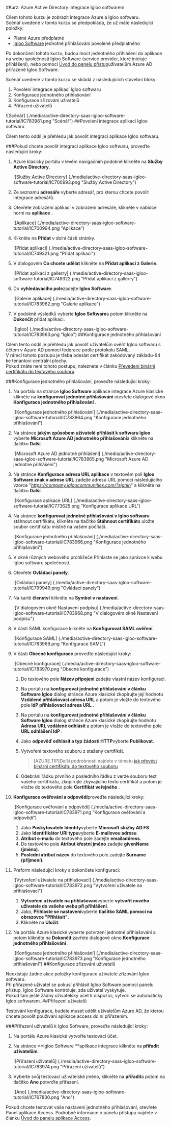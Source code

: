 <properties 
    pageTitle="Kurz: Azure Active Directory integrace Igloo softwarem | Microsoft Azure" 
    description="Naučte se používat Igloo Software s Azure Active Directory povolit jednotné přihlašování, automatizované zřizování a další!" 
    services="active-directory" 
    authors="jeevansd"  
    documentationCenter="na" 
    manager="femila"/>
<tags 
    ms.service="active-directory" 
    ms.devlang="na" 
    ms.topic="article" 
    ms.tgt_pltfrm="na" 
    ms.workload="identity" 
    ms.date="10/20/2016" 
    ms.author="jeedes" />

#<a name="tutorial-azure-active-directory-integration-with-igloo-software"></a>Kurz: Azure Active Directory integrace Igloo softwarem
  
Cílem tohoto kurzu je zobrazit integrace Azure a Igloo softwaru.  
Scénář uvedené v tomto kurzu se předpokládá, že už máte následující položky:

-   Platné Azure předplatné
-   [Igloo Software](http://www.igloosoftware.com/) jednotné přihlašování povolené předplatného
  
Po dokončení tohoto kurzu, budou moct jednotného přihlášení do aplikace na webu společnosti Igloo Software (service provider, které iniciuje přihlášení), nebo pomocí [Úvod do panelu přístup](active-directory-saas-access-panel-introduction.md)uživatelům Azure AD přiřazené Igloo Software.
  
Scénář uvedené v tomto kurzu se skládá z následujících stavební bloky:

1.  Povolení integrace aplikací Igloo softwaru
2.  Konfigurace jednotného přihlašování
3.  Konfigurace zřizování uživatelů
4.  Přiřazení uživatelů

![Scénář] (./media/active-directory-saas-igloo-software-tutorial/IC783961.png "Scénář")
##<a name="enabling-the-application-integration-for-igloo-software"></a>Povolení integrace aplikací Igloo softwaru
  
Cílem tento oddíl je přehledu jak povolit integraci aplikace Igloo softwaru.

###<a name="to-enable-the-application-integration-for-igloo-software-perform-the-following-steps"></a>Pokud chcete povolit integraci aplikace Igloo softwaru, proveďte následující kroky:

1.  Azure klasický portálu v levém navigačním podokně klikněte na **Služby Active Directory**.

    ![Služby Active Directory] (./media/active-directory-saas-igloo-software-tutorial/IC700993.png "Služby Active Directory")

2.  Ze seznamu **adresáře** vyberte adresář, pro kterou chcete povolit integrace adresářů.

3.  Otevřete zobrazení aplikací v zobrazení adresáře, klikněte v nabídce horní na **aplikace** .

    ![Aplikace] (./media/active-directory-saas-igloo-software-tutorial/IC700994.png "Aplikace")

4.  Klikněte na **Přidat** v dolní části stránky.

    ![Přidat aplikaci] (./media/active-directory-saas-igloo-software-tutorial/IC749321.png "Přidat aplikaci")

5.  V dialogovém **Co chcete udělat** klikněte na **Přidat aplikaci z Galerie**.

    ![Přidat aplikaci z gallerry] (./media/active-directory-saas-igloo-software-tutorial/IC749322.png "Přidat aplikaci z gallerry")

6.  Do **vyhledávacího pole**zadejte **Igloo Software**.

    ![Galerie aplikace] (./media/active-directory-saas-igloo-software-tutorial/IC783962.png "Galerie aplikace")

7.  V podokně výsledků vyberte **Igloo Software**a potom klikněte na **Dokončit** přidat aplikaci.

    ![Igloo] (./media/active-directory-saas-igloo-software-tutorial/IC783963.png "Igloo")
##<a name="configuring-single-sign-on"></a>Konfigurace jednotného přihlašování
  
Cílem tento oddíl je přehledu jak povolit uživatelům ověřit Igloo softwaru s účtem v Azure AD pomocí federace podle protokolu SAML.  
V rámci tohoto postupu je třeba odeslat certifikát zakódovaný základu-64 ke tenantovi centrální plochy.  
Pokud znáte není tohoto postupu, naleznete v článku [Převedení binární certifikátu do textového souboru](http://youtu.be/PlgrzUZ-Y1o).

###<a name="to-configure-single-sign-on-perform-the-following-steps"></a>Konfigurace jednotného přihlašování, proveďte následující kroky:

1.  Na portálu na stránce **Igloo Software** aplikace integrace Azure klasické klikněte na **konfigurovat jednotné přihlašování** otevřete dialogové okno **Konfigurace jednotného přihlašování** .

    ![Konfigurace jednotného přihlašování] (./media/active-directory-saas-igloo-software-tutorial/IC783964.png "Konfigurace jednotného přihlašování")

2.  Na stránce **jakým způsobem uživatelé přihlásit k softwaru Igloo** vyberte **Microsoft Azure AD jednotného přihlašování**a klikněte na tlačítko **Další**.

    ![Microsoft Azure AD jednotné přihlášení] (./media/active-directory-saas-igloo-software-tutorial/IC783965.png "Microsoft Azure AD jednotné přihlášení")

3.  Na stránce **Konfigurace adresa URL aplikace** v textovém poli **Igloo Software znak v adrese URL** zadejte adresu URL pomocí následujícího vzorce "*https://company.igloocommunities.com/?signin*" a klikněte na tlačítko **Další**.

    ![Konfigurace aplikace URL] (./media/active-directory-saas-igloo-software-tutorial/IC773625.png "Konfigurace aplikace URL")

4.  Na stránce **konfigurovat jednotné přihlašování v Igloo softwaru** stáhnout certifikátu, klikněte na tlačítko **Stáhnout certifikát**a uložte soubor certifikátu místně na vašem počítači.

    ![Konfigurace jednotného přihlašování] (./media/active-directory-saas-igloo-software-tutorial/IC783966.png "Konfigurace jednotného přihlašování")

5.  V okně různých webového prohlížeče Přihlaste se jako správce k webu Igloo softwaru společnosti.

6.  Otevřete **Ovládací panely**.

    ![Ovládací panely] (./media/active-directory-saas-igloo-software-tutorial/IC799949.png "Ovládací panely")

7.  Na kartě **členství** klikněte na **Symbol v nastavení**.

    ![V dialogovém okně Nastavení podpisu] (./media/active-directory-saas-igloo-software-tutorial/IC783968.png "V dialogovém okně Nastavení podpisu")

8.  V části SAML konfigurace klikněte na **Konfigurovat SAML ověření**.

    ![Konfigurace SAML] (./media/active-directory-saas-igloo-software-tutorial/IC783969.png "Konfigurace SAML")

9.  V části **Obecné konfigurace** proveďte následující kroky:

    ![Obecné konfigurace] (./media/active-directory-saas-igloo-software-tutorial/IC783970.png "Obecné konfigurace")

    1.  Do textového pole **Název připojení** zadejte vlastní název konfiguraci.
    2.  Na portálu na **konfigurovat jednotné přihlašování v článku Software Igloo** dialog stránce Azure klasické zkopírujte její hodnotu **Vzdálené přihlašovací adresa URL** a potom je vložte do textového pole **IdP přihlašovací adresa URL** .
    3.  Na portálu na **konfigurovat jednotné přihlašování v článku Software Igloo** dialog stránce Azure klasické zkopírujte hodnotu **Adresa URL vzdálené odhlásit** a potom je vložte do textového pole **URL odhlášení IdP** .
    4.  Jako **odpověď odhlásit a typ žádosti HTTP**vyberte **Publikovat**.
    5.  Vytvoření textového souboru z stažený certifikát.
        
        >[AZURE.TIP]Další podrobnosti najdete v tématu [jak převést binární certifikátu do textového souboru](http://youtu.be/PlgrzUZ-Y1o)

    6.  Odebrání řádku prvního a posledního řádku z verze souboru text vašeho certifikátu, zkopírujte zbývajícího textu certifikát a potom je vložte do textového pole **Certifikát veřejného** .

10. **Konfigurace ověřování a odpovědí**proveďte následující kroky:

    ![Konfigurace ověřování a odpovědi] (./media/active-directory-saas-igloo-software-tutorial/IC783971.png "Konfigurace ověřování a odpovědi")

    1.  Jako **Poskytovatele Identity**vyberte **Microsoft služby AD FS**.
    2.  Jako **Identifikátor URI typu**vyberte **E-mailovou adresu**.
    3.  **Atribut e-mailu** do textového pole zadejte **emailaddress**.
    4.  Do textového pole **Atribut křestní jméno** zadejte **givenName (jméno)**.
    5.  **Poslední atribut název** do textového pole zadejte **Surname (příjmení)**.

11. Preform následující kroky a dokončete konfiguraci:

    ![Vytvoření uživatele na přihlašovací] (./media/active-directory-saas-igloo-software-tutorial/IC783972.png "Vytvoření uživatele na přihlašovací")

    1.  **Vytvoření uživatele na přihlašovací**vyberte **vytvořit nového uživatele do vašeho webu při přihlášení**.
    2.  Jako, **Přihlaste se nastavení**vyberte **tlačítko SAML pomocí na obrazovce "Přihlásit"**.
    3.  Klikněte na **Uložit**.

12. Na portálu Azure klasické vyberte potvrzení jednotné přihlašování a potom klikněte na **Dokončit** zavřete dialogové okno **Konfigurace jednotného přihlašování** .

    ![Konfigurace jednotného přihlašování] (./media/active-directory-saas-igloo-software-tutorial/IC783973.png "Konfigurace jednotného přihlašování")
##<a name="configuring-user-provisioning"></a>Konfigurace zřizování uživatelů
  
Neexistuje žádné akce položky konfigurace uživatele zřizování Igloo softwaru.  
Při přiřazené uživatel se pokusí přihlásit Igloo Software pomocí panelu přístup, Igloo Software kontroluje, zda uživatel vyskytuje.  
Pokud tam ještě žádný uživatelský účet k dispozici, vytvoří se automaticky Igloo softwarem.
##<a name="assigning-users"></a>Přiřazení uživatelů
  
Testování konfigurace, budete muset udělit uživatelům Azure AD, že kterou chcete povolit používání aplikace access do ní přiřazením.

###<a name="to-assign-users-to-igloo-software-perform-the-following-steps"></a>Přiřazení uživatelů k Igloo Software, proveďte následující kroky:

1.  Na portálu Azure klasické vytvořte testovací účet.

2.  Na stránce **Igloo Software **aplikace integrace klikněte na **přiřadit uživatelům**.

    ![Přiřazení uživatelů] (./media/active-directory-saas-igloo-software-tutorial/IC783974.png "Přiřazení uživatelů")

3.  Vyberte svůj testovací uživatelské jméno, klikněte na **přiřadit**a potom na tlačítko **Ano** potvrďte přiřazení.

    ![Ano] (./media/active-directory-saas-igloo-software-tutorial/IC767830.png "Ano")
  
Pokud chcete testovat vaše nastavení jednotného přihlašování, otevřete Panel aplikace Access. Podrobné informace o panelu přístupu najdete v článku [Úvod do panelu aplikace Access](active-directory-saas-access-panel-introduction.md).